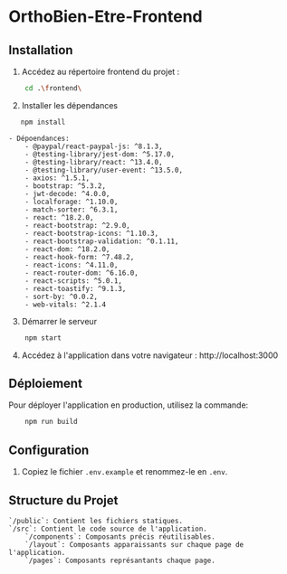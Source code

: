 # OrthoBien-Etre-Frontend

## Installation

1. Accédez au répertoire frontend du projet :

```bash
    cd .\frontend\
```

2. Installer les dépendances

```bash
   npm install
```

    - Dépoendances:
        - @paypal/react-paypal-js: ^8.1.3,
        - @testing-library/jest-dom: ^5.17.0,
        - @testing-library/react: ^13.4.0,
        - @testing-library/user-event: ^13.5.0,
        - axios: ^1.5.1,
        - bootstrap: ^5.3.2,
        - jwt-decode: ^4.0.0,
        - localforage: ^1.10.0,
        - match-sorter: ^6.3.1,
        - react: ^18.2.0,
        - react-bootstrap: ^2.9.0,
        - react-bootstrap-icons: ^1.10.3,
        - react-bootstrap-validation: ^0.1.11,
        - react-dom: ^18.2.0,
        - react-hook-form: ^7.48.2,
        - react-icons: ^4.11.0,
        - react-router-dom: ^6.16.0,
        - react-scripts: ^5.0.1,
        - react-toastify: ^9.1.3,
        - sort-by: ^0.0.2,
        - web-vitals: ^2.1.4

3. Démarrer le serveur

```bash
    npm start
```

4. Accédez à l'application dans votre navigateur : http://localhost:3000

## Déploiement

Pour déployer l'application en production, utilisez la commande:

```bash
    npm run build
```

## Configuration

1. Copiez le fichier `.env.example` et renommez-le en `.env`.

## Structure du Projet

    `/public`: Contient les fichiers statiques.
    `/src`: Contient le code source de l'application.
        `/components`: Composants précis réutilisables.
        `/layout`: Composants apparaissants sur chaque page de l'application.
        `/pages`: Composants représantants chaque page.
